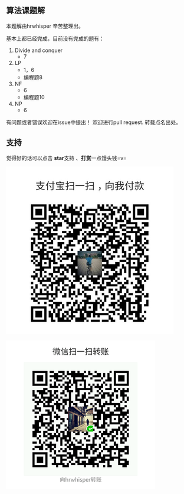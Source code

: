 ## 算法课题解

本题解由hrwhisper 辛苦整理出。

基本上都已经完成，目前没有完成的题有：


1. Divide and conquer
   - 7
2. LP
   - 1，6
   - 编程题8
3. NF
   - 6
   - 编程题10
4. NP
   - 6


有问题或者错误欢迎在issue中提出！
欢迎进行pull request.
转载点名出处。

## 支持

觉得好的话可以点击 **star**支持 、**打赏**一点馒头钱=v=



![alipay](./img/alipay.jpg) 

![wechat_pay](./img/wechat_pay.png)

